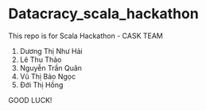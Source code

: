 # Datacracy_scala_hackathon
This repo is for Scala Hackathon - CASK TEAM
1. Dương Thị Như Hải
2. Lê Thu Thảo
3. Nguyễn Trần Quân
4. Vũ Thị Bảo Ngọc
5. Đới Thị Hồng


GOOD LUCK! 

